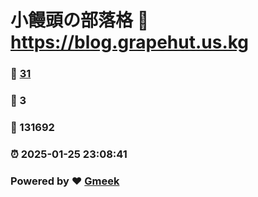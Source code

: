 # 小饅頭の部落格 :link: https://blog.grapehut.us.kg 
### :page_facing_up: [31](https://blog.grapehut.us.kg/tag.html) 
### :speech_balloon: 3 
### :hibiscus: 131692 
### :alarm_clock: 2025-01-25 23:08:41 
### Powered by :heart: [Gmeek](https://github.com/Meekdai/Gmeek)
